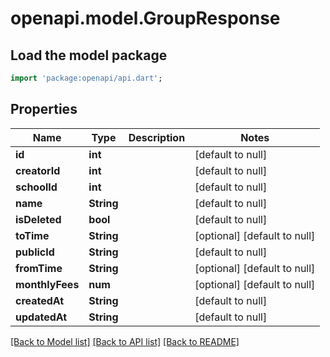 # openapi.model.GroupResponse

## Load the model package
```dart
import 'package:openapi/api.dart';
```

## Properties
Name | Type | Description | Notes
------------ | ------------- | ------------- | -------------
**id** | **int** |  | [default to null]
**creatorId** | **int** |  | [default to null]
**schoolId** | **int** |  | [default to null]
**name** | **String** |  | [default to null]
**isDeleted** | **bool** |  | [default to null]
**toTime** | **String** |  | [optional] [default to null]
**publicId** | **String** |  | [default to null]
**fromTime** | **String** |  | [optional] [default to null]
**monthlyFees** | **num** |  | [optional] [default to null]
**createdAt** | **String** |  | [default to null]
**updatedAt** | **String** |  | [default to null]

[[Back to Model list]](../README.md#documentation-for-models) [[Back to API list]](../README.md#documentation-for-api-endpoints) [[Back to README]](../README.md)


